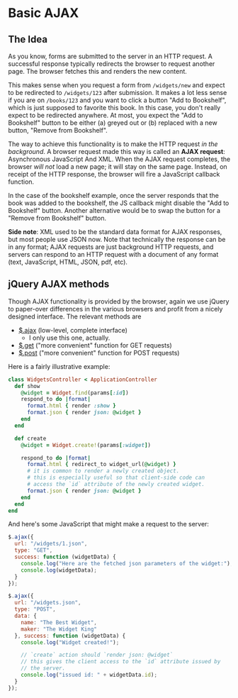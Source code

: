 # Basic AJAX

## The Idea

As you know, forms are submitted to the server in an HTTP request. A
successful response typically redirects the browser to request another
page. The browser fetches this and renders the new content.

This makes sense when you request a form from `/widgets/new` and
expect to be redirected to `/widgets/123` after submission. It makes a
lot less sense if you are on `/books/123` and you want to click a
button "Add to Bookshelf", which is just supposed to favorite this
book. In this case, you don't really expect to be redirected
anywhere. At most, you expect the "Add to Bookshelf" button to be
either (a) greyed out or (b) replaced with a new button, "Remove from
Bookshelf".

The way to achieve this functionality is to make the HTTP request *in
the background*. A browser request made this way is called an **AJAX
request**: Asynchronous JavaScript And XML. When the AJAX request
completes, the browser *will not* load a new page; it will stay on
the same page. Instead, on receipt of the HTTP response, the browser
will fire a JavaScript callback function.

In the case of the bookshelf example, once the server responds that
the book was added to the bookshelf, the JS callback might disable the
"Add to Bookshelf" button. Another alternative would be to swap the
button for a "Remove from Bookshelf" button.

**Side note**: XML used to be the standard data format for AJAX
responses, but most people use JSON now. Note that technically the
response can be in any format; AJAX requests are just background HTTP
requests, and servers can respond to an HTTP request with a document
of any format (text, JavaScript, HTML, JSON, pdf, etc).

## jQuery AJAX methods

Though AJAX functionality is provided by the browser, again we use
jQuery to paper-over differences in the various browsers and profit
from a nicely designed interface. The relevant methods are

* [$.ajax][ajax-doc] (low-level, complete interface)
    * I only use this one, actually.
* [$.get][get-doc] ("more convenient" function for GET requests)
* [$.post][post-doc] ("more convenient" function for POST requests)

Here is a fairly illustrative example:

```ruby
class WidgetsController < ApplicationController
  def show
    @widget = Widget.find(params[:id])
    respond_to do |format|
      format.html { render :show }
      format.json { render json: @widget }
    end
  end

  def create
    @widget = Widget.create!(params[:widget])

    respond_to do |format|
      format.html { redirect_to widget_url(@widget) }
      # it is common to render a newly created object.
      # this is especially useful so that client-side code can
      # access the `id` attribute of the newly created widget.
      format.json { render json: @widget }
    end
  end
end
```

And here's some JavaScript that might make a request to the server:

```javascript
$.ajax({
  url: "/widgets/1.json",
  type: "GET",
  success: function (widgetData) {
    console.log("Here are the fetched json parameters of the widget:");
    console.log(widgetData);
  }
});

$.ajax({
  url: "/widgets.json",
  type: "POST",
  data: {
    name: "The Best Widget",
    maker: "The Widget King"
  }, success: function (widgetData) {
    console.log("Widget created!");

    // `create` action should `render json: @widget`
    // this gives the client access to the `id` attribute issued by
    // the server.
    console.log("issued id: " + widgetData.id);
  }
});
```

[ajax-doc]: http://api.jquery.com/jQuery.ajax/
[get-doc]: http://api.jquery.com/jQuery.get/
[post-doc]: http://api.jquery.com/jQuery.post/
